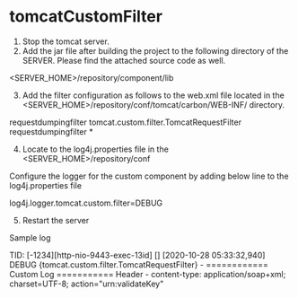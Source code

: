 # tomcatCustomFilter

1. Stop the tomcat server.
2. Add the jar file after building the project to the following directory of the SERVER. Please find the attached source code as well.

<SERVER_HOME>/repository/component/lib

3. Add the filter configuration as follows to the web.xml file located in the <SERVER_HOME>/repository/conf/tomcat/carbon/WEB-INF/ directory.

<filter>
<filter-name>requestdumpingfilter</filter-name>
<filter-class>tomcat.custom.filter.TomcatRequestFilter</filter-class>
</filter>

<filter-mapping>
<filter-name>requestdumpingfilter</filter-name>
<url-pattern>*</url-pattern>
</filter-mapping>

4. Locate to the log4j.properties file in the <SERVER_HOME>/repository/conf

Configure the logger for the custom component by adding below line to the log4j.properties file

log4j.logger.tomcat.custom.filter=DEBUG

5. Restart the server

Sample log

TID: [-1234][http-nio-9443-exec-13id] [] [2020-10-28 05:33:32,940] DEBUG {tomcat.custom.filter.TomcatRequestFilter} -  ============ Custom Log ===========
Header - content-type: application/soap+xml; charset=UTF-8; action="urn:validateKey"
